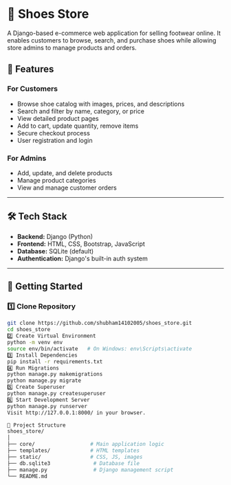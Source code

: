# 👟 Shoes Store

A Django-based e-commerce web application for selling footwear online. It enables customers to browse, search, and purchase shoes while allowing store admins to manage products and orders.

## 📌 Features

### For Customers
- Browse shoe catalog with images, prices, and descriptions
- Search and filter by name, category, or price
- View detailed product pages
- Add to cart, update quantity, remove items
- Secure checkout process
- User registration and login

### For Admins
- Add, update, and delete products
- Manage product categories
- View and manage customer orders

---

## 🛠 Tech Stack
- **Backend:** Django (Python)
- **Frontend:** HTML, CSS, Bootstrap, JavaScript
- **Database:** SQLite (default)
- **Authentication:** Django's built-in auth system

---

## 🚀 Getting Started

### 1️⃣ Clone Repository
```bash
git clone https://github.com/shubham14102005/shoes_store.git
cd shoes_store
2️⃣ Create Virtual Environment
python -m venv env
source env/bin/activate   # On Windows: env\Scripts\activate
3️⃣ Install Dependencies
pip install -r requirements.txt
4️⃣ Run Migrations
python manage.py makemigrations
python manage.py migrate
5️⃣ Create Superuser
python manage.py createsuperuser
6️⃣ Start Development Server
python manage.py runserver
Visit http://127.0.0.1:8000/ in your browser.

📂 Project Structure
shoes_store/
│
├── core/                  # Main application logic
├── templates/             # HTML templates
├── static/                # CSS, JS, images
├── db.sqlite3              # Database file
├── manage.py               # Django management script
└── README.md
